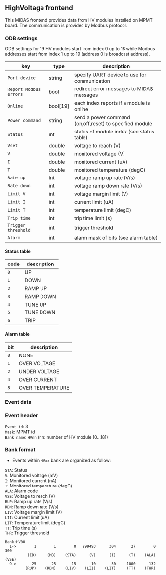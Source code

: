 ## HighVoltage frontend

This MIDAS frontend provides data from HV modules installed on MPMT board. The communication is provided by Modbus protocol.

### ODB settings

ODB settings for 19 HV modules start from index 0 up to 18 while Modbus addresses start from index 1 up to 19 (address 0 is
broadcast address).

| key | type | description | 
|------|------|-----------|
|```Port device```|string|specify UART device to use for communication|
|```Report Modbus errors```|bool|redirect error messages to MIDAS messages|
|```Online```|bool[19]|each index reports if a module is online|
|```Power command```|string|send a power command (on,off,reset) to specified module|
|```Status```|int|status of module index (see status table)|
|```Vset```|double|voltage to reach (V)|
|```V```|double|monitored voltage (V)|
|```I```|double|monitored current (uA)|
|```T```|double|monitored temperature (degC)|
|```Rate up```|int|voltage ramp up rate (V/s)|
|```Rate down```|int|voltage ramp down rate (V/s)|
|```Limit V```|int|voltage margin limit (V)|
|```Limit I```|int|current limit (uA)|
|```Limit T```|int|temperature limit (degC)|
|```Trip time```|int|trip time limit (s)|
|```Trigger threshold```|int|trigger threshold|
|```Alarm```|int|alarm mask of bits (see alarm table)|

#### Status table

|code|description|
|----|-----------|
|```0```|UP|
|```1```|DOWN|
|```2```|RAMP UP|
|```3```|RAMP DOWN|
|```4```|TUNE UP|
|```5```|TUNE DOWN|
|```6```|TRIP|

#### Alarm table

|bit|description|
|----|-----------|
|```0```|NONE|
|```1```|OVER VOLTAGE|
|```2```|UNDER VOLTAGE|
|```4```|OVER CURRENT|
|```8```|OVER TEMPERATURE|

### Event data

### Event header

`Event id`: 3\
`Mask`: MPMT id\
`Bank name`: `HVnn` (nn: number of HV module [0...18])

### Bank format

- Events within `HVxx` bank are organized as follow:

`STA`: Status\
`V`: Monitored voltage (mV)\
`I`: Monitored current (nA)\
`T`: Monitored temperature (degC)\
`ALA`: Alarm code\
`VSE`: Voltage to reach (V)\
`RUP`: Ramp up rate (V/s)\
`RDN`: Ramp down rate (V/s)\
`LIV`: Voltage margin limit (V)\
`LII`: Current limit (uA)\
`LIT`: Temperature limit (degC)\
`TT`: Trip time (s)\
`THR`: Trigger threshold

```
Bank:HV00
  1->        1        1        0   299493      304       27        0      300
          (ID)     (MB)    (STA)      (V)      (I)      (T)    (ALA)    (VSE)      
  9->       25       25       15       10       50     1000      132
         (RUP)    (RDN)    (LIV)    (LII)    (LIT)     (TT)    (THR)     
```



